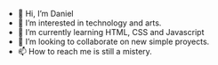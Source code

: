 - 👋 Hi, I’m Daniel
- 👀 I’m interested in technology and arts.
- 🌱 I’m currently learning HTML, CSS and Javascript
- 💞️ I’m looking to collaborate on new simple proyects.
- 📫 How to reach me is still a mistery.

<!---
CapitanRex/CapitanRex is a ✨ special ✨ repository because its `README.md` (this file) appears on your GitHub profile.
You can click the Preview link to take a look at your changes.
--->
